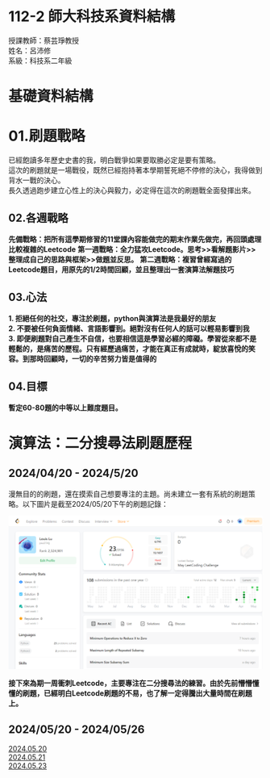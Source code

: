 # 112-2 師大科技系資料結構 
授課教師：蔡芸琤教授  
姓名：呂沛修  
系級：科技系二年級

# 基礎資料結構

# 01.刷題戰略
已經飽讀多年歷史史書的我，明白戰爭如果要取勝必定是要有策略。  
這次的刷題就是一場戰役，既然已經抱持著本學期誓死絕不停修的決心，我得做到背水一戰的決心。  
長久透過跑步建立心性上的決心與毅力，必定得在這次的刷題戰全面發揮出來。  
## 02.各週戰略
**先備戰略：把所有這學期修習的11堂課內容能做完的期末作業先做完，再回頭處理比較複雜的Leetcode**
**第一週戰略：全力猛攻Leetcode。思考>>看解題影片>>整理成自己的思路與框架>>做題並反思。**
**第二週戰略：複習曾經寫過的Leetcode題目，用原先的1/2時間回顧，並且整理出一套演算法解題技巧**
## 03.心法  
**1. 拒絕任何的社交，專注於刷題，python與演算法是我最好的朋友**  
**2. 不要被任何負面情緒、言語影響到。絕對沒有任何人的話可以輕易影響到我**  
**3. 即便刷題對自己產生不自信，也要相信這是學習必經的障礙。學習從來都不是輕鬆的，是痛苦的歷程。只有經歷過痛苦，才能在真正有成就時，綻放喜悅的笑容。到那時回顧時，一切的辛苦努力皆是值得的**  
## 04.目標
**暫定60-80題的中等以上難度題目。**


# 演算法：二分搜尋法刷題歷程  

## 2024/04/20 - 2024/5/20  
漫無目的的刷題，還在摸索自己想要專注的主題。尚未建立一套有系統的刷題策略。以下圖片是截至2024/05/20下午的刷題記錄：  
  
![圖片描述](https://github.com/PeiHsiuLu/data-structure/blob/main/Leetcode_0520_evening.png?raw=true)  

**接下來為期一周衝刺Leetcode，主要專注在二分搜尋法的練習。由於先前懵懵懂懂的刷題，已經明白Leetcode刷題的不易，也了解一定得騰出大量時間在刷題上。**  

## 2024/05/20 - 2024/05/26  
[2024.05.20](https://github.com/PeiHsiuLu/data-structure/blob/main/0520.md)  
[2024.05.21](https://github.com/PeiHsiuLu/data-structure/blob/main/0521.md)  
[2024.05.23](https://github.com/PeiHsiuLu/data-structure/blob/main/0523.md)








